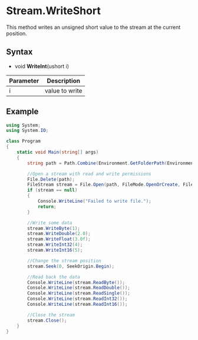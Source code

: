 # Stream.WriteShort #
This method writes an unsigned short value to the stream at the current position.

## Syntax ##
- void **WriteInt**(ushort i)

| Parameter | Description |
| --- | --- |
| i | value to write |

## Example

```csharp
using System;
using System.IO;

class Program
{
    static void Main(string[] args)
    {
        string path = Path.Combine(Environment.GetFolderPath(Environment.SpecialFolder.MyDocuments), "temp.bin");

        //Open a stream with read and write permissions
        File.Delete(path);
        FileStream stream = File.Open(path, FileMode.OpenOrCreate, FileAccess.ReadWrite);
        if (stream == null)
        {
            Console.WriteLine("Failed to write file.");
            return;
        }

        //Write some data
        stream.WriteByte(1);
        stream.WriteDouble(2.0);
        stream.WriteFloat(3.0f);
        stream.WriteInt32(4);
        stream.WriteInt16(5);

        //Change the stream position
        stream.Seek(0, SeekOrigin.Begin);

        //Read back the data
        Console.WriteLine(stream.ReadByte());
        Console.WriteLine(stream.ReadDouble());
        Console.WriteLine(stream.ReadSingle());
        Console.WriteLine(stream.ReadInt32());
        Console.WriteLine(stream.ReadInt16());

        //Close the stream
        stream.Close();
    }
}
```